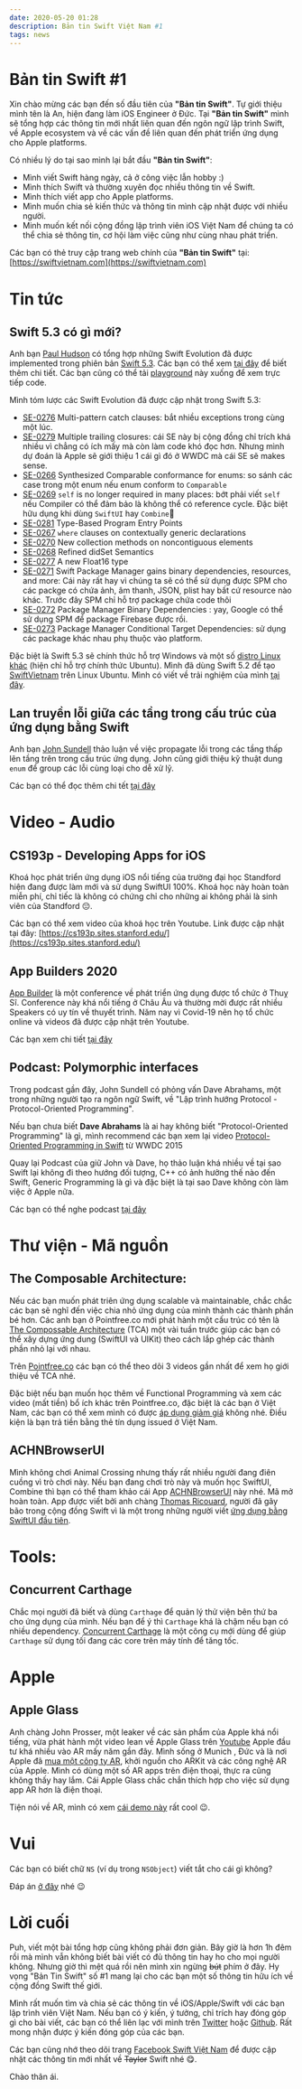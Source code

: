 ```yaml
---
date: 2020-05-20 01:28
description: Bản tin Swift Việt Nam #1
tags: news
---
```


# Bản tin Swift #1

Xin chào mừng các bạn đến số đầu tiên của **"Bản tin Swift"**. Tự giới thiệu mình tên là An, hiện đang làm iOS Engineer ở Đức. Tại **"Bản tin Swift"** mình sẽ tổng hợp các thông tin mới nhất liên quan đến ngôn ngữ lập trình Swift, về Apple ecosystem và về các vấn đề liên quan đến phát triển ứng dụng cho Apple platforms. 

Có nhiều lý do tại sao mình lại bắt đầu **"Bản tin Swift"**:

- Mình viết Swift hàng ngày, cả ở công việc lẫn hobby :)
- Mình thích Swift và thường xuyên đọc nhiều thông tin về Swift.
- Mình thích viết app cho Apple platforms.
- Mình muốn chia sẻ kiến thức và thông tin mình cập nhật được với nhiều người.
- Minh muốn kết nối cộng đồng lập trình viên iOS Việt Nam để chúng ta có thể chia sẻ thông tin, cơ hội làm việc cũng như cùng nhau phát triển.

Các bạn có thẻ truy cập trang web chính của **"Bản tin Swift"** tại: [https://swiftvietnam.com](https://swiftvietnam.com)

# Tin tức

## Swift 5.3 có gì mới?

Anh bạn [Paul Hudson](https://twitter.com/twostraws) có tổng hợp những Swift Evolution đã được implemented trong phiên bản [Swift 5.3](https://swift.org/blog/5-3-release-process/). Các bạn có thể xem [tại đây](https://www.whatsnewinswift.com/?from=5.2&to=5.3) để biết thêm chi tiết. Các bạn cũng có thể tải [playground](https://www.whatsnewinswift.com/files/playground-5-2-to-5-3.playground.zip) này xuống để xem trực tiếp code.

Mình tóm lược các Swift Evolution đã được cập nhật trong Swift 5.3:

- [SE-0276](https://github.com/apple/swift-evolution/blob/master/proposals/0276-multi-pattern-catch-clauses.md) Multi-pattern catch clauses: bắt nhiều exceptions trong cùng một lúc.
- [SE-0279](https://github.com/apple/swift-evolution/blob/master/proposals/0279-multiple-trailing-closures.md) Multiple trailing closures: cái SE này bị cộng đồng chỉ trích khá nhiều vì chẳng có ích mấy mà còn làm code khó đọc hơn. Nhưng mình dự đoán là Apple sẽ giới thiệu 1 cái gì đó ở WWDC mà cái SE sẽ makes sense.
- [SE-0266](https://github.com/apple/swift-evolution/blob/master/proposals/0266-synthesized-comparable-for-enumerations.md) Synthesized Comparable conformance for enums: so sánh các case trong một enum nếu enum conform to `Comparable`
- [SE-0269](https://github.com/apple/swift-evolution/blob/master/proposals/0269-implicit-self-explicit-capture.md) `self` is no longer required in many places: bớt phải viết `self` nếu Compiler có thể đảm bảo là không thể có reference cycle. Đặc biệt hữu dụng khi dùng `SwiftUI` hay `Combine`
- [SE-0281](https://github.com/apple/swift-evolution/blob/master/proposals/0281-main-attribute.md) Type-Based Program Entry Points
- [SE-0267](https://github.com/apple/swift-evolution/blob/master/proposals/0267-where-on-contextually-generic.md) `where` clauses on contextually generic declarations
- [SE-0270](https://github.com/apple/swift-evolution/blob/master/proposals/0270-rangeset-and-collection-operations.md) New collection methods on noncontiguous elements
- [SE-0268](https://github.com/apple/swift-evolution/blob/master/proposals/0268-didset-semantics.md) Refined didSet Semantics
- [SE-0277](https://github.com/apple/swift-evolution/blob/master/proposals/0277-float16.md) A new Float16 type
- [SE-0271](https://github.com/apple/swift-evolution/blob/master/proposals/0271-package-manager-resources.md) Swift Package Manager gains binary dependencies, resources, and more: Cái này rất hay vì chúng ta sẽ có thể sử dụng được SPM cho các packge có chứa ảnh, âm thanh, JSON, plist hay bất cứ resource nào khác. Trước đây SPM chỉ hỗ trợ package chứa code thôi
- [SE-0272](https://github.com/apple/swift-evolution/blob/master/proposals/0272-swiftpm-binary-dependencies.md) Package Manager Binary Dependencies : yay, Google có thể sử dụng SPM để package Firebase được rồi.
- [SE-0273](https://github.com/apple/swift-evolution/blob/master/proposals/0273-swiftpm-conditional-target-dependencies.md) Package Manager Conditional Target Dependencies: sử dụng các package khác nhau phụ thuộc vào platform.

Đặc biệt là Swift 5.3 sẽ chính thức hỗ trợ Windows và một số [distro Linux khác](https://swift.org/blog/additional-linux-distros/) (hiện chỉ hỗ trợ chính thức Ubuntu). Mình đã dùng Swift 5.2 để tạo  [SwiftVietnam](https://swiftvietnam.com) trên Linux Ubuntu. Mình có viết về trải nghiệm của mình [tại đây](https://swiftvietnam.com/posts/2020-19-04_use_publish_to_create_static_websites/).

## Lan truyền lỗi giữa các tầng trong cấu trúc của ứng dụng bằng Swift

Anh bạn [John Sundell](https://twitter.com/johnsundell) thảo luận về việc propagate lỗi trong các tầng thấp lên tầng trên trong cấu trúc ứng dụng. John cũng giới thiệu kỹ thuật dung `enum` để group các lỗi cùng loại cho dễ xử lỹ.

Các bạn có thể đọc thêm chi tết [tại đây](https://www.swiftbysundell.com/articles/propagating-user-facing-errors-in-swift/)

# Video - Audio

## CS193p - Developing Apps for iOS

Khoá học phát triển ứng dụng iOS nổi tiếng của trường đại học Standford hiện đang được làm mới và sử dụng SwiftUI 100%. Khoá học này hoàn toàn miễn phí, chỉ tiếc là không có chứng chỉ cho những ai không phải là sinh viên của Standford 😔.

Các bạn có thể xem video của khoá học trên Youtube. Link được cập nhật tại đây: [https://cs193p.sites.stanford.edu/](https://cs193p.sites.stanford.edu/)

## App Builders 2020

[App Builder](https://appbuilders.ch/) là một conference về phát triển ứng dụng được tổ chức ở Thuỵ Sĩ. Conference này khá nổi tiếng ở Châu Âu và thường mời được rất nhiều Speakers có uy tín về thuyết trình. Năm nay vì Covid-19 nên họ tổ chức online và videos đã được cập nhật trên Youtube.

Các bạn xem chi tiết [tại đây](https://www.youtube.com/watch?v=LpHah3oQeyg&list=PLLcE3DL3f5ByDAucPjzNRG_hPtYDvYlIA) 

## Podcast: Polymorphic interfaces	

Trong podcast gần đây, John Sundell có phỏng vấn Dave Abrahams, một trong những người tạo ra ngôn ngữ Swift, về "Lập trình hướng Protocol - Protocol-Oriented Programming".

Nếu bạn chưa biết **Dave Abrahams** là ai hay không biết "Protocol-Oriented Programming" là gì, mình recommend các bạn xem lại video [Protocol-Oriented Programming in Swift](https://developer.apple.com/videos/play/wwdc2015/408/) từ WWDC 2015

Quay lại Podcast của giữ John và Dave, họ thảo luận khá nhiều về tại sao Swift lại không đi theo hướng đối tượng, C++ có ảnh hưởng thế nào đến Swift, Generic Programming là gì và đặc biệt là tại sao Dave không còn làm việc ở Apple nữa.

Các bạn có thể nghe podcast [tại đây](https://www.swiftbysundell.com/podcast/71/)

# Thư viện - Mã nguồn

## The Composable Architecture:

Nếu các bạn muốn phát triên ứng dụng scalable và maintainable, chắc chắc các bạn sẽ nghĩ đến việc chia nhỏ ứng dụng của mình thành các thành phần bé hơn. Các anh bạn ở Pointfree.co mới phát hành một cấu trúc có tên là [The Compossable Architecture](https://github.com/pointfreeco/swift-composable-architecture) (TCA) một vài tuần trước giúp các bạn có thể xây dựng ứng dung (SwiftUI và UIKit) theo cách lắp ghép các thành phần nhỏ lại với nhau. 

Trên [Pointfree.co](https://www.pointfree.co/) các bạn có thể theo dõi 3 videos gần nhất để xem họ giới thiệu về TCA nhé.

Đặc biệt nếu bạn muốn học thêm về Functional Programming và xem các video (mất tiền) bổ ích khác trên Pointfree.co, đặc biệt là các bạn ở Việt Nam, các bạn có thể xem mình có được [áp dụng giảm giá](https://www.pointfree.co/subscribe/personal?useRegionalDiscount=true) không nhé. Điều kiện là bạn trả tiền bằng thẻ tín dụng issued ở Việt Nam.

## ACHNBrowserUI

Mình không chơi Animal Crossing nhưng thấy rất nhiều người đang điên cuồng vì trò chơi này. Nếu bạn đang chơi trò này và muốn học SwiftUI, Combine thì bạn có thể tham khảo cái App [ACHNBrowserUI](https://github.com/Dimillian/ACHNBrowserUI) này nhé. Mã mở hoàn toàn. App được viết bởi anh chàng [Thomas Ricouard](https://github.com/Dimillian), người đã gây bão trong cộng đồng Swift vì là một trong những người viết [ứng dụng bằng SwiftUI đầu tiên](https://github.com/Dimillian/MovieSwiftUI).

# Tools:

## Concurrent Carthage

Chắc mọi người đã biết và dùng `Carthage` để quản lý thử viện bên thứ ba cho ứng dụng của mình. Nếu bạn để ý thì `Carthage` khá là chậm nếu bạn có nhiều dependency. [Concurrent Carthage](https://github.com/unchartedworks/ConcurrentCarthage) là một công cụ mới dùng để giúp `Carthage` sử dụng tối đang các core trên máy tính để tăng tốc.

# Apple

## Apple Glass

Anh chàng John Prosser, một leaker về các sản phẩm của Apple khá nổi tiếng, vừa phát hành một video lean về Apple Glass trên [Youtube](https://www.youtube.com/watch?v=SfjSy6T4iE4)
Apple đầu tư khá nhiều vào AR mấy năm gần đây. Mình sống ở Munich , Đức và là nơi Apple đã [mua một công ty AR](https://techcrunch.com/2015/05/28/apple-metaio/), khởi nguồn cho ARKit và các công nghệ AR của Apple. Mình có dùng một số AR apps trên điện thoại, thực ra cũng không thấy hay lắm. Cái Apple Glass chắc chắn thích hợp cho việc sử dụng app AR hơn là điện thoại.

Tiện nói về AR, mình có xem [cái demo này](https://arcopypaste.app/) rất cool 😉.

# Vui

Các bạn có biết chữ `NS` (ví dụ trong `NSObject`) viết tắt cho cái gì không?

Đáp án [ở đây](https://twitter.com/manicakes/status/1259851414622425092) nhé 😉

# Lời cuối

Puh, viết một bài tổng hợp cũng không phải đơn giản. Bây giờ là hơn 1h đêm rồi mà mình vẫn không biết bài viết có đủ thông tin hay ho cho mọi người không. Nhưng giờ thì mệt quá rồi nên mình xin ngừng ~~bút~~ phím ở đây. Hy vọng "Bản Tin Swift" số #1 mang lại cho các bạn một số thông tin hữu ích về cộng đồng Swift thế giới.

Mình rất muốn tìm và chia sẻ các thông tin về iOS/Apple/Swift với các bạn lập trình viên Việt Nam. Nếu bạn có ý kiến, ý tưởng, chỉ trích hay đóng góp gì cho bài viết, các bạn có thể liên lạc với mình trên [Twitter](https://twitter.com/antranapp) hoặc [Github](https://github.com/antranapp). Rất mong nhận được ý kiến đóng góp của các bạn.

Các bạn cũng nhớ theo dõi trang [Facebook Swift Việt Nam](https://www.facebook.com/Swift-Vi%E1%BB%87t-Nam-396835394265318) để được cập nhật các thông tin mới nhất về ~~Taylor~~ Swift nhé 😋.

Chào thân ái.